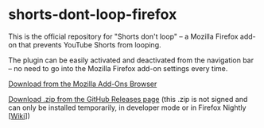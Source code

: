 # shorts-dont-loop-firefox
This is the official repository for "Shorts don't loop" – a Mozilla Firefox add-on that prevents YouTube Shorts from looping.

The plugin can be easily activated and deactivated from the navigation bar – no need to go into the Mozilla Firefox add-on settings every time.

[Download from the Mozilla Add-Ons Browser](https://addons.mozilla.org/en-US/firefox/addon/shorts-dont-loop/)

[Download .zip from the GitHub Releases page](https://github.com/nwawrzyniak/shorts-dont-loop-firefox/releases/latest) (this .zip is not signed and can only be installed temporarily, in developer mode or in Firefox Nightly [[Wiki](https://github.com/nwawrzyniak/shorts-dont-loop-firefox/wiki/How-to-install)])
